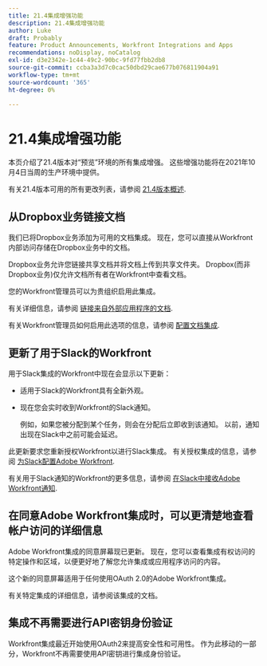 ```yaml
---
title: 21.4集成增强功能
description: 21.4集成增强功能
author: Luke
draft: Probably
feature: Product Announcements, Workfront Integrations and Apps
recommendations: noDisplay, noCatalog
exl-id: d3e2342e-1c44-49c2-90bc-9fd77fbb2db8
source-git-commit: ccba3a3d7c0cac50dbd29cae677b076811904a91
workflow-type: tm+mt
source-wordcount: '365'
ht-degree: 0%

---
```


# 21.4集成增强功能

本页介绍了21.4版本对“预览”环境的所有集成增强。 这些增强功能将在2021年10月4日当周的生产环境中提供。

有关21.4版本可用的所有更改列表，请参阅 [21.4版本概述](../../../product-announcements/product-releases/21.4-release-activity/21.4-release-overview.md).

## 从Dropbox业务链接文档

我们已将Dropbox业务添加为可用的文档集成。 现在，您可以直接从Workfront内部访问存储在Dropbox业务中的文档。

Dropbox业务允许您链接共享文档并将文档上传到共享文件夹。 Dropbox(而非Dropbox业务)仅允许文档所有者在Workfront中查看文档。

您的Workfront管理员可以为贵组织启用此集成。

有关详细信息，请参阅 [链接来自外部应用程序的文档](../../../documents/adding-documents-to-workfront/link-documents-from-external-apps.md).

有关Workfront管理员如何启用此选项的信息，请参阅 [配置文档集成](../../../administration-and-setup/configure-integrations/configure-document-integrations.md).

## 更新了用于Slack的Workfront

用于Slack集成的Workfront中现在会显示以下更新：

* 适用于Slack的Workfront具有全新外观。
* 现在您会实时收到Workfront的Slack通知。

  例如，如果您被分配到某个任务，则会在分配后立即收到该通知。 以前，通知出现在Slack中之前可能会延迟。

此更新要求您重新授权Workfront以进行Slack集成。 有关授权集成的信息，请参阅 [为Slack配置Adobe Workfront](../../../workfront-integrations-and-apps/using-workfront-with-slack/configure-workfront-for-slack.md).

有关用于Slack通知的Workfront的更多信息，请参阅 [在Slack中接收Adobe Workfront通知](../../../workfront-integrations-and-apps/using-workfront-with-slack/receive-workfront-notifications-in-slack.md).

## 在同意Adobe Workfront集成时，可以更清楚地查看帐户访问的详细信息

Adobe Workfront集成的同意屏幕现已更新。 现在，您可以查看集成有权访问的特定操作和区域，以便更好地了解您允许集成或应用程序访问的内容。

这个新的同意屏幕适用于任何使用OAuth 2.0的Adobe Workfront集成。

有关特定集成的详细信息，请参阅该集成的文档。

## 集成不再需要进行API密钥身份验证

Workfront集成最近开始使用OAuth2来提高安全性和可用性。 作为此移动的一部分，Workfront不再需要使用API密钥进行集成身份验证。
